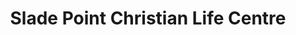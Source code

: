 ---
title: "Slade Point Christian Life Centre"
denomination: "Australia Christian Churches"
leader: ""
address: ""
suburb: ""
address-hint: ""
mailing: ""
phone: ""
email: ""
website: ""
services:
  - ""
office-hours:
  - "By appointment"
coordinates: 
  longitude: 149.21761200000003
  latitude: -21.07637
---